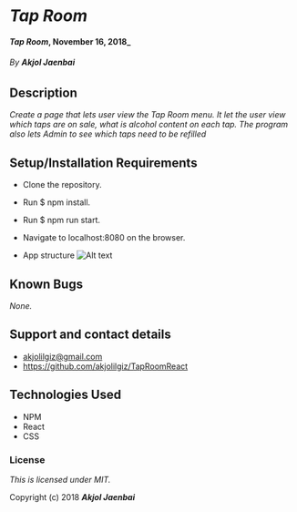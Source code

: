 # _Tap Room_

#### _Tap Room_, November 16, 2018_

###### By _**Akjol Jaenbai**_

## Description

_Create a page that lets user view the Tap Room menu. It let the user view which taps are on sale, what is alcohol content on each tap. The program also lets Admin to see which taps need to be refilled_

## Setup/Installation Requirements

* Clone the repository.
* Run $ npm install.
* Run $ npm run start.
* Navigate to localhost:8080 on the browser. 

* App structure
![Alt text](relative/path/to/img.jpg?raw=true "Title")


## Known Bugs

_None._

## Support and contact details
* akjolilgiz@gmail.com
* https://github.com/akjolilgiz/TapRoomReact


## Technologies Used
* NPM
* React
* CSS



### License

*This is licensed under MIT.*

Copyright (c) 2018 **_Akjol Jaenbai_**